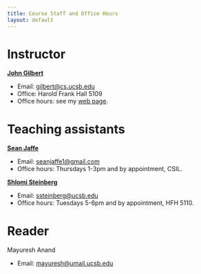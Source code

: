```yaml
---
title: Course Staff and Office Hours
layout: default
---
```


# Instructor

<b><a href="http://www.cs.ucsb.edu/~gilbert">John Gilbert</a></b>
* Email: <A HREF="mailto:gilbert@cs.ucsb.edu">gilbert@cs.ucsb.edu</A>
* Office: Harold Frank Hall 5109
* Office hours: see my <a href="http://www.cs.ucsb.edu/~gilbert">web page</a>.

# Teaching assistants

<b><a href="https://dynamo.cs.ucsb.edu/people/jaffe">Sean Jaffe</a></b>
* Email: <A HREF="mailto:seanjaffe1@gmail.com">seanjaffe1@gmail.com</A>
* Office hours: Thursdays 1-3pm and by appointment, CSIL.

<b><a href="https://shlomisteinberg.com/">Shlomi Steinberg</a></b> 
* Email: <A HREF="mailto:ssteinberg@ucsb.edu">ssteinberg@ucsb.edu</A><BR>
* Office hours: Tuesdays 5-6pm and by appointment, HFH 5110.

# Reader

Mayuresh Anand
* Email: <A HREF="mailto:mayuresh@umail.ucsb.edu">mayuresh@umail.ucsb.edu<BR>
